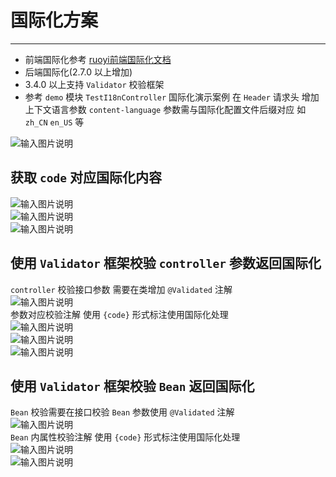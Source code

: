 # 国际化方案
- - -
* 前端国际化参考 [ruoyi前端国际化文档](http://doc.ruoyi.vip/ruoyi-vue/document/htsc.html#前端国际化流程)<br>
* 后端国际化(2.7.0 以上增加)
* 3.4.0 以上支持 `Validator` 校验框架
* 参考 `demo` 模块 `TestI18nController` 国际化演示案例
  在 `Header` 请求头 增加上下文语言参数 `content-language` 参数需与国际化配置文件后缀对应
  如 `zh_CN` `en_US` 等<br>

![输入图片说明](https://foruda.gitee.com/images/1678976722892396585/60917594_1766278.png "屏幕截图")

## 获取 `code` 对应国际化内容

![输入图片说明](https://foruda.gitee.com/images/1678976728533100954/0ab8e36a_1766278.png "屏幕截图")<br>
![输入图片说明](https://foruda.gitee.com/images/1678976733019209506/a16574d6_1766278.png "屏幕截图")<br>
![输入图片说明](https://foruda.gitee.com/images/1678976738409745057/a073b425_1766278.png "屏幕截图")

## 使用 `Validator` 框架校验 `controller` 参数返回国际化

`controller` 校验接口参数 需要在类增加 `@Validated` 注解<br>
![输入图片说明](https://foruda.gitee.com/images/1678976741834729507/6c19b9cc_1766278.png "屏幕截图")<br>
参数对应校验注解 使用 `{code}` 形式标注使用国际化处理<br>
![输入图片说明](https://foruda.gitee.com/images/1678976746093285542/ad0989db_1766278.png "屏幕截图")<br>
![输入图片说明](https://foruda.gitee.com/images/1678976750822808564/56bd60d7_1766278.png "屏幕截图")<br>
![输入图片说明](https://foruda.gitee.com/images/1678976754755107198/b89bf173_1766278.png "屏幕截图")

## 使用 `Validator` 框架校验 `Bean` 返回国际化

`Bean` 校验需要在接口校验 `Bean` 参数使用 `@Validated` 注解<br>
![输入图片说明](https://foruda.gitee.com/images/1678976761015767874/729da3bc_1766278.png "屏幕截图")<br>
`Bean` 内属性校验注解 使用 `{code}` 形式标注使用国际化处理<br>
![输入图片说明](https://foruda.gitee.com/images/1678976765122587920/0b1027af_1766278.png "屏幕截图")<br>
![输入图片说明](https://foruda.gitee.com/images/1678976769965314387/0c416ede_1766278.png "屏幕截图")